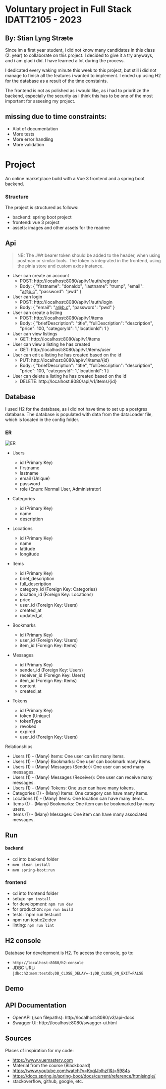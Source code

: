 # Voluntary project in Full Stack IDATT2105 - 2023

## By: Stian Lyng Stræte
Since im a first year student, i did not know many candidates in this class (2. year) to collaborate on this project.
I decided to give it a try anyways, and i am glad i did. I have learned a lot during the process. 

I dedicated every waking minute this week to this project, but still i did not manage to finish all the features i wanted to implement. I ended up using H2 for the database as a result of the time constaints. 

The frontend is not as polished as i would like, as i had to prioritize the backend, especially the security as i think this has to be one of the most important for assesing my project. 

## missing due to time constraints:
- Alot of documentation
- More tests
- More error handling
- More validation

# Project
An online marketplace build with a Vue 3 frontend and a spring boot backend. 


### Structure
The project is structured as follows:
- backend: spring boot project
- frontend: vue 3 project
- assets: images and other assets for the readme

## Api

> NB: The JWt bearer token should be added to the header, when using postman or similar tools.
> The token is integrated in the frontend, using the pinia store and custom axios instance.

- User can create an account
    - POST: http://localhost:8080/api/v1/auth/register
    - Body: { "firstname": "donaldo", "lastname": "trump", "email": "a@b.c", "password": "pwd" }
- User can login
    - POST: http://localhost:8080/api/v1/auth/login
    - Body: { "email": "a@b.c", "password": "pwd" }
- User can create a listing
    - POST: http://localhost:8080/api/v1/items
    - Body: { "briefDescription": "title", "fullDescription": "description", "price": 100, "categoryId": 1,"locationId": 1 }
- User can view listings
    - GET: http://localhost:8080/api/v1/items
- User can view a listing he has created
    - GET: http://localhost:8080/api/v1/items/user
- User can edit a listing he has created based on the id
    - PUT: http://localhost:8080/api/v1/items/{id}
    - Body: { "briefDescription": "title", "fullDescription": "description", "price": 100, "categoryId": 1,"locationId": 1 }
- User can delete a listing he has created based on the id
    - DELETE: http://localhost:8080/api/v1/items/{id}

## Database
I used H2 for the database, as i did not have time to set up a postgres database.
The database is populated with data from the dataLoader file, which is located in the config folder.

### ER
![ER](/assets/img/ER.png?raw=true)

- Users
    - id (Primary Key)
    - firstname
    - lastname
    - email (Unique)
    - password
    - role (Enum: Normal User, Administrator)

- Categories
    - id (Primary Key)
    - name
    - description

- Locations
    - id (Primary Key)
    - name
    - latitude
    - longitude

- Items
    - id (Primary Key)
    - brief_description
    - full_description
    - category_id (Foreign Key: Categories)
    - location_id (Foreign Key: Locations)
    - price
    - user_id (Foreign Key: Users)
    - created_at
    - updated_at

- Bookmarks
    - id (Primary Key)
    - user_id (Foreign Key: Users)
    - item_id (Foreign Key: Items)

- Messages
    - id (Primary Key)
    - sender_id (Foreign Key: Users)
    - receiver_id (Foreign Key: Users)
    - item_id (Foreign Key: Items)
    - content
    - created_at

- Tokens
    - id (Primary Key)
    - token (Unique)
    - tokenType
    - revoked
    - expired
    - user_id (Foreign Key: Users)

Relationships

- Users (1) - (Many) Items: One user can list many items.
- Users (1) - (Many) Bookmarks: One user can bookmark many items.
- Users (1) - (Many) Messages (Sender): One user can send many messages.
- Users (1) - (Many) Messages (Receiver): One user can receive many messages.
- Users (1) - (Many) Tokens: One user can have many tokens.
- Categories (1) - (Many) Items: One category can have many items.
- Locations (1) - (Many) Items: One location can have many items.
- Items (1) - (Many) Bookmarks: One item can be bookmarked by many users.
- Items (1) - (Many) Messages: One item can have many associated messages.

## Run

#### backend
- cd into backend folder
- `mvn clean install`
- `mvn spring-boot:run`

### frontend
- cd into frontend folder
- setup: `npm install`
- for development: `npm run dev`
- for production: `npm run build`
- tests: `npm run test:unit
- npm run test:e2e:dev
- linting: `npm run lint`


## H2 console
Database for development is H2. To access the console, go to:
- `http://localhost:8080/h2-console`
- JDBC URL: `jdbc:h2:mem:testdb;DB_CLOSE_DELAY=-1;DB_CLOSE_ON_EXIT=FALSE`

## Demo

## API Documentation
- OpenAPI (json filepaths): http://localhost:8080/v3/api-docs
- Swagger UI: http://localhost:8080/swagger-ui.html

## Sources
Places of inspiration for my code:
- https://www.vuemastery.com
- Material from the course (Blackboard)
- https://www.youtube.com/watch?v=KxqlJblhzfI&t=5984s
- https://docs.spring.io/spring-boot/docs/current/reference/htmlsingle/
- stackoverflow, github, google, etc.